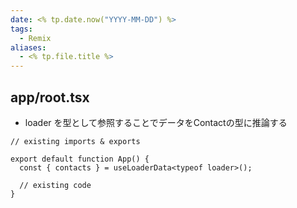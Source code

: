 ```yaml
---
date: <% tp.date.now("YYYY-MM-DD") %>
tags:
  - Remix
aliases:
  - <% tp.file.title %>
---
```

## app/root.tsx

- loader を型として参照することでデータをContactの型に推論する

```tsx
// existing imports & exports

export default function App() {
  const { contacts } = useLoaderData<typeof loader>();

  // existing code
}
```
